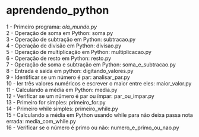 # aprendendo_python

1 - Primeiro programa: *ola_mundo.py* <br />
2 - Operação de soma em Python: soma.py <br />
3 - Operação de subtração em Python: subtracao.py <br />
4 - Operação de divisão em Python: divisao.py <br />
5 - Operação de multiplicação em Python: multiplicacao.py <br />
6 - Operação de resto em Python: resto.py  <br />
7 - Operação de soma e subtração em Python: soma_e_subtracao.py <br />
8 - Entrada e saida em python: digitando_valores.py  <br />
9 - Identificar se um número é par: analisar_par.py  <br />
10 - ler três valores numéricos e escrever o maior entre eles: maior_valor.py <br />
11 - Calculando a média em Python: media.py  <br />
12 - Verificar se um número é par ou ímpar: par_ou_impar.py  <br />
13 - Primeiro for simples: primeiro_for.py <br />
14 - Primeiro while simples: primeiro_while.py <br />
15 - Calculando a média em Python usando while para não deixa passa nota errada: media_com_while.py <br />
16 - Verificar se o número é primo ou não: numero_e_primo_ou_nao.py <br />

